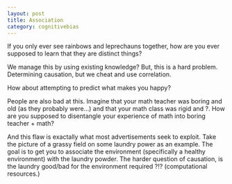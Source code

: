 ```yaml
---
layout: post
title: Association
category: cognitivebias
---
```


If you only ever see rainbows and leprechauns together, how are you ever supposed to learn that they are distinct things?

We manage this by using existing knowledge? But, this is a hard problem. Determining causation, but we cheat and use correlation.

How about attempting to predict what makes you happy?

People are also bad at this. Imagine that your math teacher was boring and old (as they probably were...) and that your math class was rigid and ?. How are you supposed to disentangle your experience of math into boring teacher + math?

And this flaw is exactally what most advertisements seek to exploit. Take the picture of a grassy field on some laundry power as an example. The goal is to get you to associate the environment (specifically a healthy environment) with the laundry powder. The harder question of causation, is the laundry good/bad for the environment required ?!? (computational resources.)
